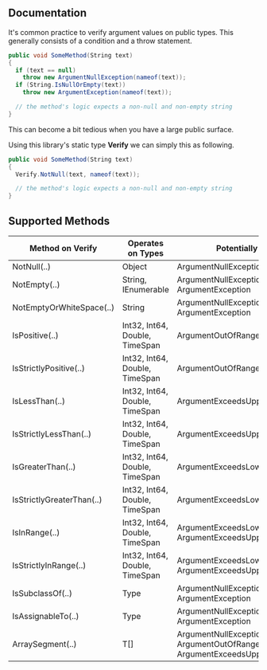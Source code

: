 ## Documentation

It's common practice to verify argument values on public types. This generally consists of a condition and a throw statement.

```cs
public void SomeMethod(String text)
{
  if (text == null)
    throw new ArgumentNullException(nameof(text));
  if (String.IsNullOrEmpty(text))
    throw new ArgumentException(nameof(text));

  // the method's logic expects a non-null and non-empty string
}
```

This can become a bit tedious when you have a large public surface.

Using this library's static type **Verify** we can simply this as following.

```cs
public void SomeMethod(String text)
{
  Verify.NotNull(text, nameof(text));

  // the method's logic expects a non-null and non-empty string
}
```

## Supported Methods

| Method on Verify            | Operates on Types               | Potentially throws                  |
| ---                         | ---                             | ---                                 |
| NotNull(..)                 | Object                          | ArgumentNullException               |
| NotEmpty(..)                | String, IEnumerable<T>          | ArgumentNullException, ArgumentException |
| NotEmptyOrWhiteSpace(..)    | String                          | ArgumentNullException, ArgumentException |
| IsPositive(..)              | Int32, Int64, Double, TimeSpan  | ArgumentOutOfRangeException         |
| IsStrictlyPositive(..)      | Int32, Int64, Double, TimeSpan  | ArgumentOutOfRangeException         |
| IsLessThan(..)              | Int32, Int64, Double, TimeSpan  | ArgumentExceedsUpperLimitException  |
| IsStrictlyLessThan(..)      | Int32, Int64, Double, TimeSpan  | ArgumentExceedsUpperLimitException  |
| IsGreaterThan(..)           | Int32, Int64, Double, TimeSpan  | ArgumentExceedsLowerLimitException  |
| IsStrictlyGreaterThan(..)   | Int32, Int64, Double, TimeSpan  | ArgumentExceedsLowerLimitException  |
| IsInRange(..)               | Int32, Int64, Double, TimeSpan  | ArgumentExceedsLowerLimitException, ArgumentExceedsUpperLimitException |
| IsStrictlyInRange(..)       | Int32, Int64, Double, TimeSpan  | ArgumentExceedsLowerLimitException, ArgumentExceedsUpperLimitException |
| IsSubclassOf(..)            | Type                            | ArgumentNullException, ArgumentException |
| IsAssignableTo(..)          | Type                            | ArgumentNullException, ArgumentException |
| ArraySegment(..)            | T[]                             | ArgumentNullException, ArgumentOutOfRangeException, ArgumentExceedsUpperLimitException |
